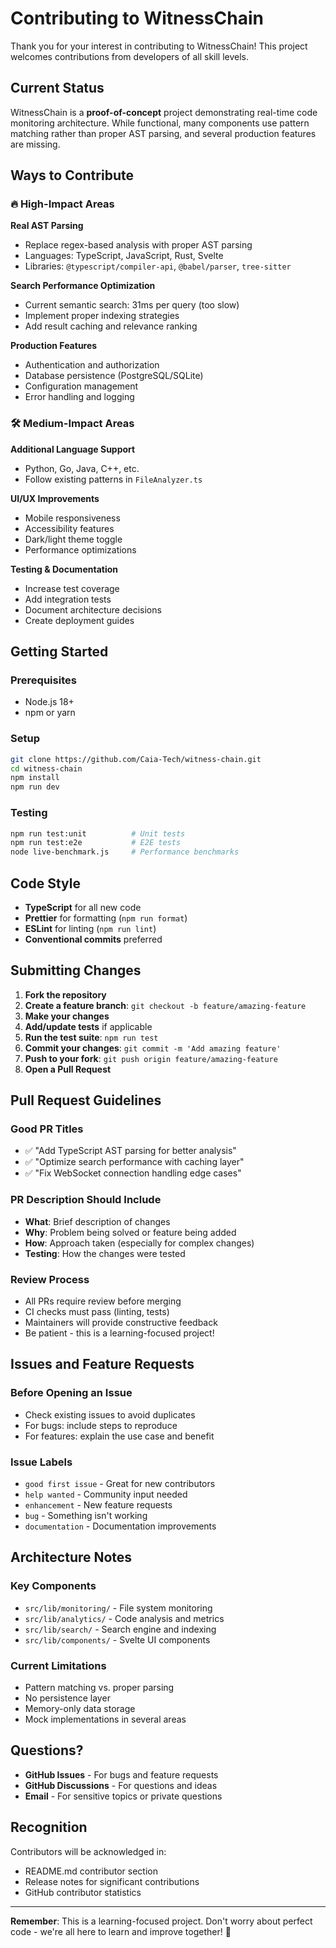 # Contributing to WitnessChain

Thank you for your interest in contributing to WitnessChain! This project welcomes contributions from developers of all skill levels.

## Current Status

WitnessChain is a **proof-of-concept** project demonstrating real-time code monitoring architecture. While functional, many components use pattern matching rather than proper AST parsing, and several production features are missing.

## Ways to Contribute

### 🔥 High-Impact Areas

**Real AST Parsing**
- Replace regex-based analysis with proper AST parsing
- Languages: TypeScript, JavaScript, Rust, Svelte
- Libraries: `@typescript/compiler-api`, `@babel/parser`, `tree-sitter`

**Search Performance Optimization**
- Current semantic search: 31ms per query (too slow)
- Implement proper indexing strategies
- Add result caching and relevance ranking

**Production Features**
- Authentication and authorization
- Database persistence (PostgreSQL/SQLite)
- Configuration management
- Error handling and logging

### 🛠️ Medium-Impact Areas

**Additional Language Support**
- Python, Go, Java, C++, etc.
- Follow existing patterns in `FileAnalyzer.ts`

**UI/UX Improvements**
- Mobile responsiveness
- Accessibility features
- Dark/light theme toggle
- Performance optimizations

**Testing & Documentation**
- Increase test coverage
- Add integration tests
- Document architecture decisions
- Create deployment guides

## Getting Started

### Prerequisites
- Node.js 18+
- npm or yarn

### Setup
```bash
git clone https://github.com/Caia-Tech/witness-chain.git
cd witness-chain
npm install
npm run dev
```

### Testing
```bash
npm run test:unit          # Unit tests
npm run test:e2e           # E2E tests
node live-benchmark.js     # Performance benchmarks
```

## Code Style

- **TypeScript** for all new code
- **Prettier** for formatting (`npm run format`)
- **ESLint** for linting (`npm run lint`)
- **Conventional commits** preferred

## Submitting Changes

1. **Fork the repository**
2. **Create a feature branch**: `git checkout -b feature/amazing-feature`
3. **Make your changes**
4. **Add/update tests** if applicable
5. **Run the test suite**: `npm run test`
6. **Commit your changes**: `git commit -m 'Add amazing feature'`
7. **Push to your fork**: `git push origin feature/amazing-feature`
8. **Open a Pull Request**

## Pull Request Guidelines

### Good PR Titles
- ✅ "Add TypeScript AST parsing for better analysis"
- ✅ "Optimize search performance with caching layer"
- ✅ "Fix WebSocket connection handling edge cases"

### PR Description Should Include
- **What**: Brief description of changes
- **Why**: Problem being solved or feature being added
- **How**: Approach taken (especially for complex changes)
- **Testing**: How the changes were tested

### Review Process
- All PRs require review before merging
- CI checks must pass (linting, tests)
- Maintainers will provide constructive feedback
- Be patient - this is a learning-focused project!

## Issues and Feature Requests

### Before Opening an Issue
- Check existing issues to avoid duplicates
- For bugs: include steps to reproduce
- For features: explain the use case and benefit

### Issue Labels
- `good first issue` - Great for new contributors
- `help wanted` - Community input needed
- `enhancement` - New feature requests
- `bug` - Something isn't working
- `documentation` - Documentation improvements

## Architecture Notes

### Key Components
- `src/lib/monitoring/` - File system monitoring
- `src/lib/analytics/` - Code analysis and metrics
- `src/lib/search/` - Search engine and indexing
- `src/lib/components/` - Svelte UI components

### Current Limitations
- Pattern matching vs. proper parsing
- No persistence layer
- Memory-only data storage
- Mock implementations in several areas

## Questions?

- **GitHub Issues** - For bugs and feature requests
- **GitHub Discussions** - For questions and ideas
- **Email** - For sensitive topics or private questions

## Recognition

Contributors will be acknowledged in:
- README.md contributor section
- Release notes for significant contributions
- GitHub contributor statistics

---

**Remember**: This is a learning-focused project. Don't worry about perfect code - we're all here to learn and improve together! 🚀